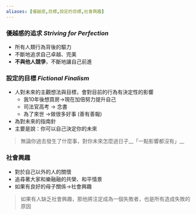 ```yaml
---
aliases: [優越感,目標,設定的目標,社會興趣]
---
```


### 優越感的追求 _Striving for Perfection_
- 所有人類行為背後的驅力
- 不斷地追求自己卓越、完美
- __不與他人競爭__，不斷地讓自己前進

### 設定的目標 _Fictional Finalism_
- 人對未來的主觀想法與目標，會對目前的行為有決定性的影響
	- 我10年後想買房->現在加倍努力提升自己
	- 司法官高考 -> 念書
	- 為了來世 ->做很多好事 (善有善報)
- 為對未來的指南針
- 主要是說：你可以自己決定你的未來
>無論你過去發生了什麼事，對你未來怎麼過日子__「一點影響都沒有」__

### 社會興趣
- 對於自己以外的人的關懷
- 追尋著大家和樂融融的共榮、和平情景
- 如果有良好的母子關係->社會興趣
>如果有人缺乏社會興趣，那他將注定成為一個失敗者，也是所有造成失敗的原因
>